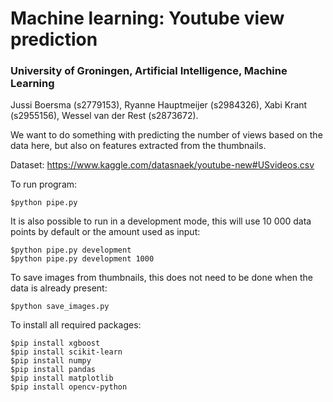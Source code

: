 # Machine learning: Youtube view prediction
### University of Groningen, Artificial Intelligence, Machine Learning
Jussi Boersma (s2779153), Ryanne Hauptmeijer (s2984326), Xabi Krant (s2955156), Wessel van der Rest (s2873672).

We want to do something with predicting the number of views based on the data here, but also on features extracted from the thumbnails.

Dataset: https://www.kaggle.com/datasnaek/youtube-new#USvideos.csv

To run program:
```
$python pipe.py
```

It is also possible to run in a development mode, this will use 10 000 data points by default or the amount used as input: 
```
$python pipe.py development
$python pipe.py development 1000
```

To save images from thumbnails, this does not need to be done when the data is already present:
```
$python save_images.py
```

To install all required packages:
```
$pip install xgboost
$pip install scikit-learn
$pip install numpy
$pip install pandas
$pip install matplotlib
$pip install opencv-python
```
